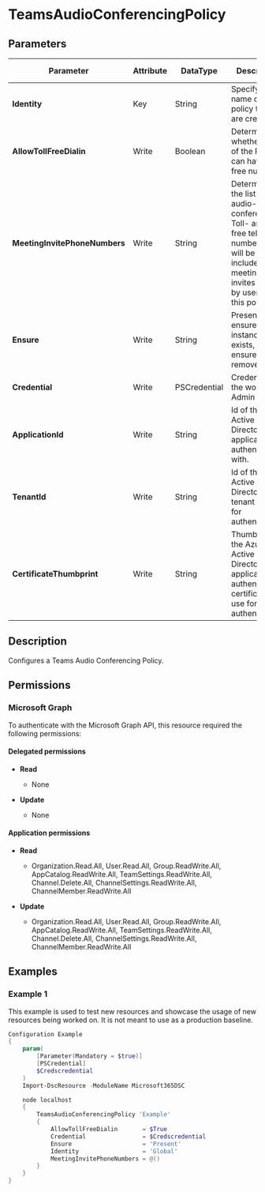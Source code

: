 ﻿# TeamsAudioConferencingPolicy

## Parameters

| Parameter | Attribute | DataType | Description | Allowed Values |
| --- | --- | --- | --- | --- |
| **Identity** | Key | String | Specify the name of the policy that you are creating | |
| **AllowTollFreeDialin** | Write | Boolean | Determines whether users of the Policy can have Toll free numbers | |
| **MeetingInvitePhoneNumbers** | Write | String | Determines the list of audio-conferencing Toll- and Toll-free telephone numbers that will be included in meetings invites created by users of this policy. | |
| **Ensure** | Write | String | Present ensures the instance exists, absent ensures it is removed. | `Present`, `Absent` |
| **Credential** | Write | PSCredential | Credentials of the workload's Admin | |
| **ApplicationId** | Write | String | Id of the Azure Active Directory application to authenticate with. | |
| **TenantId** | Write | String | Id of the Azure Active Directory tenant used for authentication. | |
| **CertificateThumbprint** | Write | String | Thumbprint of the Azure Active Directory application's authentication certificate to use for authentication. | |


## Description

Configures a Teams Audio Conferencing Policy.

## Permissions

### Microsoft Graph

To authenticate with the Microsoft Graph API, this resource required the following permissions:

#### Delegated permissions

- **Read**

    - None

- **Update**

    - None

#### Application permissions

- **Read**

    - Organization.Read.All, User.Read.All, Group.ReadWrite.All, AppCatalog.ReadWrite.All, TeamSettings.ReadWrite.All, Channel.Delete.All, ChannelSettings.ReadWrite.All, ChannelMember.ReadWrite.All

- **Update**

    - Organization.Read.All, User.Read.All, Group.ReadWrite.All, AppCatalog.ReadWrite.All, TeamSettings.ReadWrite.All, Channel.Delete.All, ChannelSettings.ReadWrite.All, ChannelMember.ReadWrite.All

## Examples

### Example 1

This example is used to test new resources and showcase the usage of new resources being worked on.
It is not meant to use as a production baseline.

```powershell
Configuration Example
{
    param(
        [Parameter(Mandatory = $true)]
        [PSCredential]
        $Credscredential
    )
    Import-DscResource -ModuleName Microsoft365DSC

    node localhost
    {
        TeamsAudioConferencingPolicy 'Example'
        {
            AllowTollFreeDialin       = $True
            Credential                = $Credscredential
            Ensure                    = 'Present'
            Identity                  = 'Global'
            MeetingInvitePhoneNumbers = @()
        }
    }
}
```

